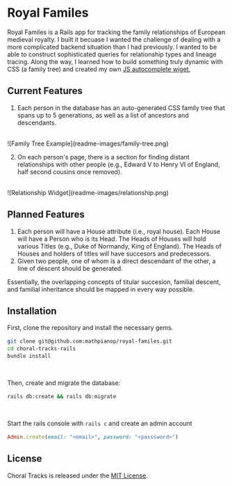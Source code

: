 # Royal Familes
Royal Familes is a Rails app for tracking the family relationships of European medieval royalty. I built it becuase I wanted the challenge of dealing with a more complicated backend situation than I had previously. I wanted to be able to construct sophisticated queries for relationship types and lineage tracing. Along the way, I learned how to build something truly dynamic with CSS (a family tree) and created my own [JS autocomplete wiget.](https://github.com/mathpianop/autocomplete-select)

## Current Features
1. Each person in the database has an auto-generated CSS family tree that spans up to 5 generations, as well as a list of ancestors and descendants.
<br>
![Family Tree Example](readme-images/family-tree.png)
<br>

2. On each person's page, there is a section for finding distant relationships with other people (e.g., Edward V to Henry VI of England, half second cousins once removed).
<br>
![Relationship Widget](readme-images/relationship.png)

## Planned Features

1. Each person will have a House attribute (i.e., royal house). Each House will have a Person who is its Head. The Heads of Houses will hold various Titles (e.g., Duke of Normandy, King of England). The Heads of Houses and holders of titles will have succesors and predecessors.
2. Given two people, one of whom is a direct descendant of the other, a line of descent should be generated.

Essentially, the overlapping concepts of titular succesion, familial descent, and familial inheritance should be mapped in every way possible.

## Installation

First, clone the repository and install the necessary gems.

```bash
git clone git@github.com:mathpianop/royal-familes.git
cd choral-tracks-rails
bundle install
```
<br>

Then, create and migrate the database:

```bash
rails db:create && rails db:migrate
```
<br>

Start the rails console with `rails c` and create an admin account

```ruby
Admin.create(email: "<email>", password: "<passsword>")
```



## License

Choral Tracks is released under the [MIT License](https://opensource.org/licenses/MIT).